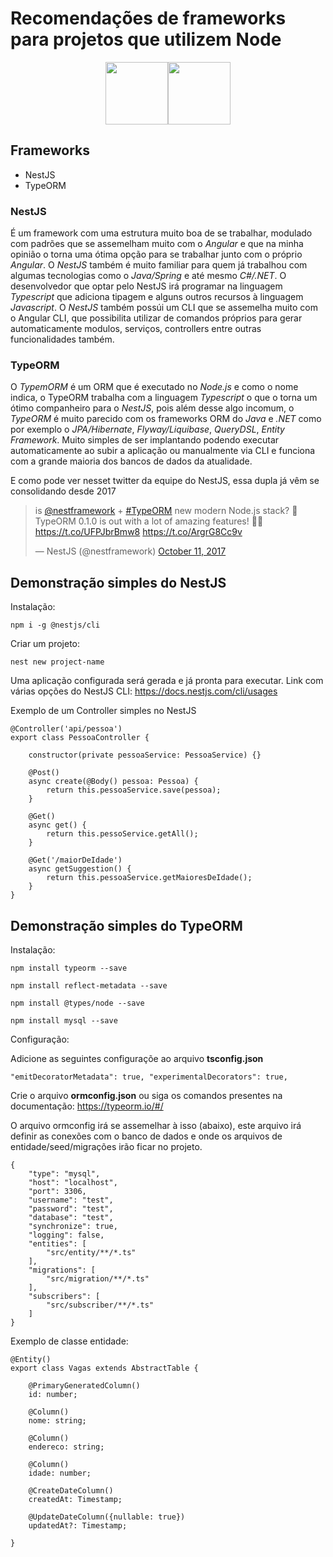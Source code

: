 # Recomendações de frameworks para projetos que utilizem Node
<div align='center'>
<img src='https://i.imgur.com/d7XNBTR.png' style='height: 100px; width: auto;'><img src='https://i.imgur.com/0TxIlDu.png' style='height: 100px; width: auto;'>
</div>

## Frameworks

- NestJS
- TypeORM

### NestJS
É um framework com uma estrutura muito boa de se trabalhar, modulado com padrões que se assemelham muito com o *Angular* e que na minha opinião o torna uma ótima opção para se trabalhar junto com o próprio *Angular*. O *NestJS* também é muito familiar para quem já trabalhou com algumas tecnologias como o *Java/Spring* e até mesmo *C#/.NET*. O desenvolvedor que optar pelo NestJS irá programar na linguagem *Typescript* que adiciona tipagem e alguns outros recursos à linguagem *Javascript*. O *NestJS* também possúi um CLI que se assemelha muito com o Angular CLI, que possibilita utilizar de comandos próprios para gerar automaticamente modulos, serviços, controllers entre outras funcionalidades também.


### TypeORM
O *TypemORM* é um ORM que é executado no *Node.js* e como o nome indica, o TypeORM trabalha com a linguagem *Typescript* o que o torna um ótimo companheiro para o *NestJS*, pois além desse algo incomum, o *TypeORM* é muito parecido com os frameworks ORM do *Java* e *.NET* como por exemplo o *JPA/Hibernate*, *Flyway/Liquibase*, *QueryDSL*, *Entity Framework*. Muito simples de ser implantando podendo executar automaticamente ao subir a aplicação ou manualmente via CLI e funciona com a grande maioria dos bancos de dados da atualidade.

E como pode ver nesset twitter da equipe do NestJS, essa dupla já vêm se consolidando desde 2017

<blockquote class="twitter-tweet"><p lang="en" dir="ltr">is <a href="https://twitter.com/nestframework?ref_src=twsrc%5Etfw">@nestframework</a> + <a href="https://twitter.com/hashtag/TypeORM?src=hash&amp;ref_src=twsrc%5Etfw">#TypeORM</a> new modern Node.js stack? 🤔TypeORM 0.1.0 is out with a lot of amazing features! 🎉🔥 <a href="https://t.co/UFPJbrBmw8">https://t.co/UFPJbrBmw8</a> <a href="https://t.co/ArgrG8Cc9v">https://t.co/ArgrG8Cc9v</a></p>&mdash; NestJS (@nestframework) <a href="https://twitter.com/nestframework/status/918068592574435328?ref_src=twsrc%5Etfw">October 11, 2017</a></blockquote>


## Demonstração simples do NestJS 
Instalação:

`
npm i -g @nestjs/cli
`

Criar um projeto:

`
nest new project-name
`

Uma aplicação configurada será gerada e já pronta para executar.
Link com várias opções do NestJS CLI: https://docs.nestjs.com/cli/usages

Exemplo de um Controller simples no NestJS


    @Controller('api/pessoa')
    export class PessoaController {

        constructor(private pessoaService: PessoaService) {}

        @Post()
        async create(@Body() pessoa: Pessoa) {
            return this.pessoaService.save(pessoa);
        }

        @Get()
        async get() {
            return this.pessoService.getAll();
        }

        @Get('/maiorDeIdade')
        async getSuggestion() {
            return this.pessoaService.getMaioresDeIdade();
        }
    }


## Demonstração simples do TypeORM

Instalação:

`npm install typeorm --save`

`npm install reflect-metadata --save`

`npm install @types/node --save`

`npm install mysql --save`

Configuração:

Adicione as seguintes configuraçõe ao arquivo **tsconfig.json**

`
"emitDecoratorMetadata": true,
"experimentalDecorators": true,
`

Crie o arquivo **ormconfig.json** ou siga os comandos presentes na documentação: https://typeorm.io/#/

O arquivo ormconfig irá se assemelhar à isso (abaixo), este arquivo irá definir as conexões com o banco de dados e onde os arquivos de entidade/seed/migrações irão ficar no projeto.


    {
        "type": "mysql",
        "host": "localhost",
        "port": 3306,
        "username": "test",
        "password": "test",
        "database": "test",
        "synchronize": true,
        "logging": false,
        "entities": [
            "src/entity/**/*.ts"
        ],
        "migrations": [
            "src/migration/**/*.ts"
        ],
        "subscribers": [
            "src/subscriber/**/*.ts"
        ]
    }


Exemplo de classe entidade:


    @Entity()
    export class Vagas extends AbstractTable {

        @PrimaryGeneratedColumn()
        id: number;

        @Column()
        nome: string;

        @Column()
        endereco: string;

        @Column()
        idade: number;

        @CreateDateColumn()
        createdAt: Timestamp;

        @UpdateDateColumn({nullable: true})
        updatedAt?: Timestamp;

    }
